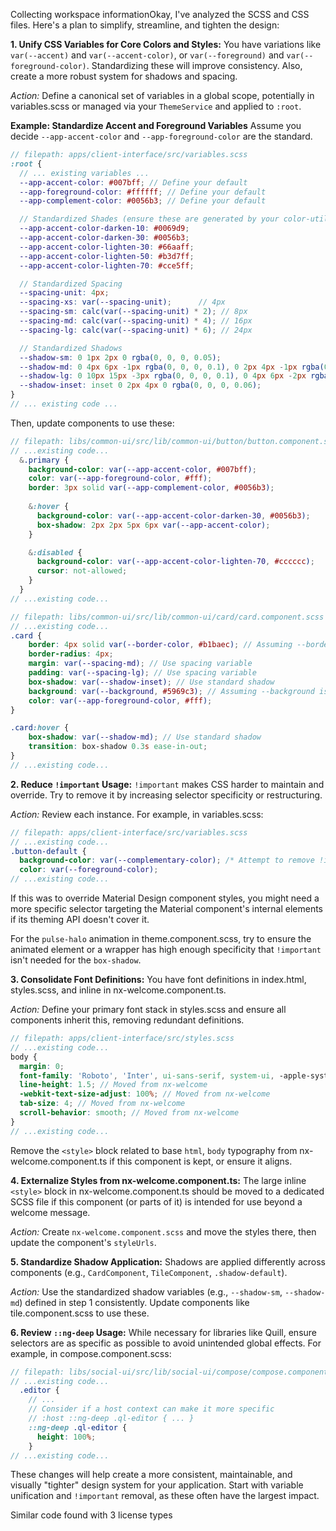 Collecting workspace informationOkay, I've analyzed the SCSS and CSS files. Here's a plan to simplify, streamline, and tighten the design:

**1. Unify CSS Variables for Core Colors and Styles:**
   You have variations like `var(--accent)` and `var(--accent-color)`, or `var(--foreground)` and `var(--foreground-color)`. Standardizing these will improve consistency. Also, create a more robust system for shadows and spacing.

   *Action:* Define a canonical set of variables in a global scope, potentially in variables.scss or managed via your `ThemeService` and applied to `:root`.

   **Example: Standardize Accent and Foreground Variables**
   Assume you decide `--app-accent-color` and `--app-foreground-color` are the standard.
   ```scss
   // filepath: apps/client-interface/src/variables.scss
   :root {
     // ... existing variables ...
     --app-accent-color: #007bff; // Define your default
     --app-foreground-color: #ffffff; // Define your default
     --app-complement-color: #0056b3; // Define your default

     // Standardized Shades (ensure these are generated by your color-utils.ts if possible)
     --app-accent-color-darken-10: #0069d9;
     --app-accent-color-darken-30: #0056b3;
     --app-accent-color-lighten-30: #66aaff;
     --app-accent-color-lighten-50: #b3d7ff;
     --app-accent-color-lighten-70: #cce5ff;

     // Standardized Spacing
     --spacing-unit: 4px;
     --spacing-xs: var(--spacing-unit);      // 4px
     --spacing-sm: calc(var(--spacing-unit) * 2); // 8px
     --spacing-md: calc(var(--spacing-unit) * 4); // 16px
     --spacing-lg: calc(var(--spacing-unit) * 6); // 24px

     // Standardized Shadows
     --shadow-sm: 0 1px 2px 0 rgba(0, 0, 0, 0.05);
     --shadow-md: 0 4px 6px -1px rgba(0, 0, 0, 0.1), 0 2px 4px -1px rgba(0, 0, 0, 0.06);
     --shadow-lg: 0 10px 15px -3px rgba(0, 0, 0, 0.1), 0 4px 6px -2px rgba(0, 0, 0, 0.05);
     --shadow-inset: inset 0 2px 4px 0 rgba(0, 0, 0, 0.06);
   }
   // ... existing code ...
   ```
   Then, update components to use these:
   ```scss
   // filepath: libs/common-ui/src/lib/common-ui/button/button.component.scss
   // ...existing code...
     &.primary {
       background-color: var(--app-accent-color, #007bff);
       color: var(--app-foreground-color, #fff);
       border: 3px solid var(--app-complement-color, #0056b3);
       
       &:hover {
         background-color: var(--app-accent-color-darken-30, #0056b3);
         box-shadow: 2px 2px 5px 6px var(--app-accent-color);
       }
   
       &:disabled {
         background-color: var(--app-accent-color-lighten-70, #cccccc);
         cursor: not-allowed;
       }
     }
   // ...existing code...
   ```
   ```scss
   // filepath: libs/common-ui/src/lib/common-ui/card/card.component.scss
   // ...existing code...
   .card {
       border: 4px solid var(--border-color, #b1baec); // Assuming --border-color is also standardized
       border-radius: 4px;
       margin: var(--spacing-md); // Use spacing variable
       padding: var(--spacing-lg); // Use spacing variable
       box-shadow: var(--shadow-inset); // Use standard shadow
       background: var(--background, #5969c3); // Assuming --background is standardized
       color: var(--app-foreground-color, #fff);
   }

   .card:hover {
       box-shadow: var(--shadow-md); // Use standard shadow
       transition: box-shadow 0.3s ease-in-out;
   }
   // ...existing code...
   ```

**2. Reduce `!important` Usage:**
   `!important` makes CSS harder to maintain and override. Try to remove it by increasing selector specificity or restructuring.

   *Action:* Review each instance. For example, in variables.scss:
   ```scss
   // filepath: apps/client-interface/src/variables.scss
   // ...existing code...
   .button-default {
     background-color: var(--complementary-color); /* Attempt to remove !important */
     color: var(--foreground-color);
   // ...existing code...
   ```
   If this was to override Material Design component styles, you might need a more specific selector targeting the Material component's internal elements if its theming API doesn't cover it.

   For the `pulse-halo` animation in theme.component.scss, try to ensure the animated element or a wrapper has high enough specificity that `!important` isn't needed for the `box-shadow`.

**3. Consolidate Font Definitions:**
   You have font definitions in index.html, styles.scss, and inline in nx-welcome.component.ts.

   *Action:* Define your primary font stack in styles.scss and ensure all components inherit this, removing redundant definitions.
   ```scss
   // filepath: apps/client-interface/src/styles.scss
   // ...existing code...
   body {
     margin: 0;
     font-family: 'Roboto', 'Inter', ui-sans-serif, system-ui, -apple-system, BlinkMacSystemFont, 'Segoe UI', 'Helvetica Neue', Arial, 'Noto Sans', sans-serif, 'Apple Color Emoji', 'Segoe UI Emoji', 'Segoe UI Symbol', 'Noto Color Emoji'; // Consolidated stack
     line-height: 1.5; // Moved from nx-welcome
     -webkit-text-size-adjust: 100%; // Moved from nx-welcome
     tab-size: 4; // Moved from nx-welcome
     scroll-behavior: smooth; // Moved from nx-welcome
   }
   // ...existing code...
   ```
   Remove the `<style>` block related to base `html`, `body` typography from nx-welcome.component.ts if this component is kept, or ensure it aligns.

**4. Externalize Styles from nx-welcome.component.ts:**
   The large inline `<style>` block in nx-welcome.component.ts should be moved to a dedicated SCSS file if this component (or parts of it) is intended for use beyond a welcome message.

   *Action:* Create `nx-welcome.component.scss` and move the styles there, then update the component's `styleUrls`.

**5. Standardize Shadow Application:**
   Shadows are applied differently across components (e.g., `CardComponent`, `TileComponent`, `.shadow-default`).

   *Action:* Use the standardized shadow variables (e.g., `--shadow-sm`, `--shadow-md`) defined in step 1 consistently. Update components like tile.component.scss to use these.

**6. Review `::ng-deep` Usage:**
   While necessary for libraries like Quill, ensure selectors are as specific as possible to avoid unintended global effects.
   For example, in compose.component.scss:
   ```scss
   // filepath: libs/social-ui/src/lib/social-ui/compose/compose.component.scss
   // ...existing code...
     .editor {
       // ...
       // Consider if a host context can make it more specific
       // :host ::ng-deep .ql-editor { ... }
       ::ng-deep .ql-editor {
         height: 100%;
       }
   // ...existing code...
   ```

These changes will help create a more consistent, maintainable, and visually "tighter" design system for your application. Start with variable unification and `!important` removal, as these often have the largest impact.

Similar code found with 3 license types